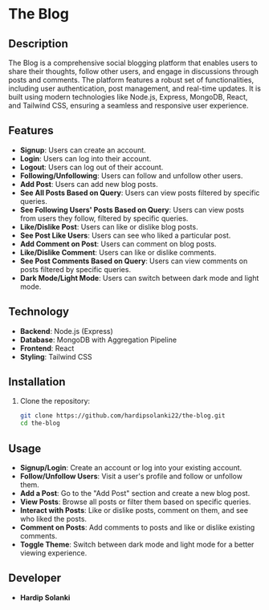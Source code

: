 # The Blog

## Description
The Blog is a comprehensive social blogging platform that enables users to share their thoughts, follow other users, and engage in discussions through posts and comments. The platform features a robust set of functionalities, including user authentication, post management, and real-time updates. It is built using modern technologies like Node.js, Express, MongoDB, React, and Tailwind CSS, ensuring a seamless and responsive user experience.

## Features
- **Signup**: Users can create an account.
- **Login**: Users can log into their account.
- **Logout**: Users can log out of their account.
- **Following/Unfollowing**: Users can follow and unfollow other users.
- **Add Post**: Users can add new blog posts.
- **See All Posts Based on Query**: Users can view posts filtered by specific queries.
- **See Following Users' Posts Based on Query**: Users can view posts from users they follow, filtered by specific queries.
- **Like/Dislike Post**: Users can like or dislike blog posts.
- **See Post Like Users**: Users can see who liked a particular post.
- **Add Comment on Post**: Users can comment on blog posts.
- **Like/Dislike Comment**: Users can like or dislike comments.
- **See Post Comments Based on Query**: Users can view comments on posts filtered by specific queries.
- **Dark Mode/Light Mode**: Users can switch between dark mode and light mode.

## Technology
- **Backend**: Node.js (Express)
- **Database**: MongoDB with Aggregation Pipeline
- **Frontend**: React
- **Styling**: Tailwind CSS

## Installation

1. Clone the repository:
   ```bash
   git clone https://github.com/hardipsolanki22/the-blog.git
   cd the-blog

## Usage

- **Signup/Login**: Create an account or log into your existing account.
- **Follow/Unfollow Users**: Visit a user's profile and follow or unfollow them.
- **Add a Post**: Go to the "Add Post" section and create a new blog post.
- **View Posts**: Browse all posts or filter them based on specific queries.
- **Interact with Posts**: Like or dislike posts, comment on them, and see who liked the posts.
- **Comment on Posts**: Add comments to posts and like or dislike existing comments.
- **Toggle Theme**: Switch between dark mode and light mode for a better viewing experience.

## Developer
- **Hardip Solanki**

